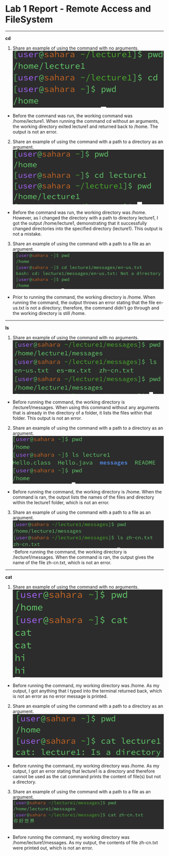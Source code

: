 # Lab 1 Report - Remote Access and FileSystem
---
**cd**
1. Share an example of using the command with no arguments.
![Image](cd1.png)
- Before the command was run, the working command was /home/lecture1. When running the command cd without an arguments, the working directory exited lecture1 and returned back to /home. The output is not an error.
2. Share an example of using the command with a path to a directory as an argument.
![Image](cd2.png)
- Before the command was run, the working directory was /home. However, as I changed the directory with a path to directory lecture1, I got the output /home/lecture1, demonstrating that it successfully changed directories into the specified directory (lecture1). This output is not a mistake.
3. Share an example of using the command with a path to a file as an argument.
![Image](cd3.png)
- Prior to running the command, the working directory is /home. When running the command, the output throws an error stating that the file en-us.txt is not a directory; therefore, the command didn't go through and the working directory is still /home.
---
**ls**
1. Share an example of using the command with no arguments.
![Image](ls1.png)
- Before running the command, the working directory is /lecture1/messages. When using this command without any arguments that is already in the directory of a folder, it lists the files within that folder. This output is not an error.
2. Share an example of using the command with a path to a directory as an argument.
![Image](ls2.png)
- Before running the command, the working directory is /home. When the command is ran, the output lists the names of the files and directory within the lecture1 folder, which is not an error.
3. Share an example of using the command with a path to a file as an argument.
![Image](ls3.png)
-Before running the command, the working directory is /lecture1/messages. When the command is ran, the output gives the name of the file zh-cn.txt, which is not an error.
---
**cat**
1. Share an example of using the command with no arguments.
![Image](cat1.png)
- Before running the command, my working directory was /home. As my output, I got anything that I typed into the terminal returned back, which is not an error as no error message is printed.
2. Share an example of using the command with a path to a directory as an argument.
![Image](cat2.png)
- Before running the command, my working directory was /home. As my output, I got an error stating that lecture1 is a directory and therefore cannot be used as the cat command prints the content of file(s) but not a directory.
3. Share an example of using the command with a path to a file as an argument.
![Image](cat3.png)
- Before running the command, my working directory was /home/lecture1/messages. As my output, the contents of file zh-cn.txt were printed out, which is not an error.

